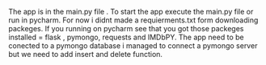 The app is in the main.py file .
To start the app execute the main.py file or run in pycharm.
For now i didnt made a requierments.txt form downloading packeges.
If you running on pycharm see that you got those packeges installed = flask , pymongo, requests and IMDbPY.
The app need to be conected to a pymongo database i managed to connect a pymongo server but we need to add insert and delete function.  
